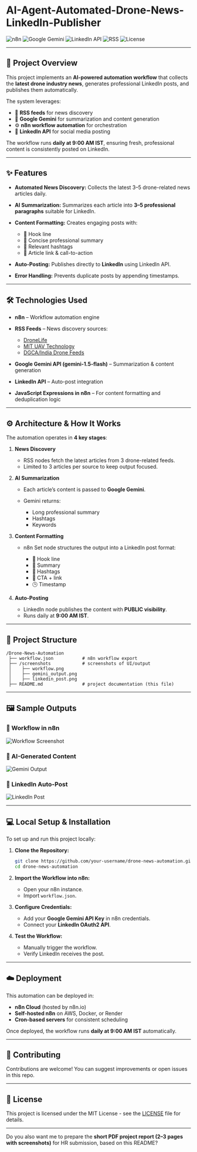 # AI-Agent-Automated-Drone-News-LinkedIn-Publisher

![n8n](https://img.shields.io/badge/n8n-Automation-orange?style=flat-square\&logo=n8n)
![Google Gemini](https://img.shields.io/badge/Google_Gemini-1.5_Flash-blue?style=flat-square\&logo=google)
![LinkedIn API](https://img.shields.io/badge/LinkedIn-API-0A66C2?style=flat-square\&logo=linkedin)
![RSS](https://img.shields.io/badge/News-Feeds-green?style=flat-square\&logo=rss)
![License](https://img.shields.io/badge/License-MIT-yellow?style=flat-square)

---

## 🚀 Project Overview

This project implements an **AI-powered automation workflow** that collects the **latest drone industry news**, generates professional LinkedIn posts, and publishes them automatically.

The system leverages:

* 📡 **RSS feeds** for news discovery
* 🤖 **Google Gemini** for summarization and content generation
* ⚙️ **n8n workflow automation** for orchestration
* 💼 **LinkedIn API** for social media posting

The workflow runs **daily at 9:00 AM IST**, ensuring fresh, professional content is consistently posted on LinkedIn.

---

## ✨ Features

* **Automated News Discovery:** Collects the latest 3–5 drone-related news articles daily.
* **AI Summarization:** Summarizes each article into **3–5 professional paragraphs** suitable for LinkedIn.
* **Content Formatting:** Creates engaging posts with:

  * 🚨 Hook line
  * 📌 Concise professional summary
  * 🔹 Relevant hashtags
  * 🔗 Article link & call-to-action
* **Auto-Posting:** Publishes directly to **LinkedIn** using LinkedIn API.
* **Error Handling:** Prevents duplicate posts by appending timestamps.

---

## 🛠️ Technologies Used

* **n8n** – Workflow automation engine
* **RSS Feeds** – News discovery sources:

  * [DroneLife](https://dronelife.com/feed/)
  * [MIT UAV Technology](https://news.mit.edu/topic/uav/feed/)
  * [DGCA/India Drone Feeds](https://rss.feedspot.com/india_drone_rss_feeds/)
* **Google Gemini API (gemini-1.5-flash)** – Summarization & content generation
* **LinkedIn API** – Auto-post integration
* **JavaScript Expressions in n8n** – For content formatting and deduplication logic

---

## ⚙️ Architecture & How It Works

The automation operates in **4 key stages**:

1. **News Discovery**

   * RSS nodes fetch the latest articles from 3 drone-related feeds.
   * Limited to 3 articles per source to keep output focused.

2. **AI Summarization**

   * Each article’s content is passed to **Google Gemini**.
   * Gemini returns:

     * Long professional summary
     * Hashtags
     * Keywords

3. **Content Formatting**

   * n8n Set node structures the output into a LinkedIn post format:

     * 🚨 Hook line
     * 📌 Summary
     * 🔹 Hashtags
     * 🔗 CTA + link
     * 🕒 Timestamp

4. **Auto-Posting**

   * LinkedIn node publishes the content with **PUBLIC visibility**.
   * Runs daily at **9:00 AM IST**.

---

## 📂 Project Structure

```
/Drone-News-Automation
 ├── workflow.json           # n8n workflow export
 ├── /screenshots            # screenshots of UI/output
 │    ├── workflow.png
 │    ├── gemini_output.png
 │    ├── linkedin_post.png
 ├── README.md               # project documentation (this file)
```

---

## 🖼️ Sample Outputs

### 🔄 Workflow in n8n

![Workflow Screenshot](./screenshots/workflow.png)

### 🤖 AI-Generated Content

![Gemini Output](./screenshots/gemini_output.png)

### 💼 LinkedIn Auto-Post

![LinkedIn Post](./screenshots/linkedin_post.png)

---

## 💻 Local Setup & Installation

To set up and run this project locally:

1. **Clone the Repository:**

   ```bash
   git clone https://github.com/your-username/drone-news-automation.git
   cd drone-news-automation
   ```

2. **Import the Workflow into n8n:**

   * Open your n8n instance.
   * Import `workflow.json`.

3. **Configure Credentials:**

   * Add your **Google Gemini API Key** in n8n credentials.
   * Connect your **LinkedIn OAuth2 API**.

4. **Test the Workflow:**

   * Manually trigger the workflow.
   * Verify LinkedIn receives the post.

---

## ☁️ Deployment

This automation can be deployed in:

* **n8n Cloud** (hosted by n8n.io)
* **Self-hosted n8n** on AWS, Docker, or Render
* **Cron-based servers** for consistent scheduling

Once deployed, the workflow runs **daily at 9:00 AM IST** automatically.

---

## 🤝 Contributing

Contributions are welcome! You can suggest improvements or open issues in this repo.

---

## 📄 License

This project is licensed under the MIT License - see the [LICENSE](LICENSE) file for details.

---



Do you also want me to prepare the **short PDF project report (2–3 pages with screenshots)** for HR submission, based on this README?
